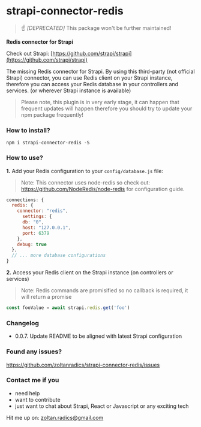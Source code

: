 # strapi-connector-redis

> ☝️ _[DEPRECATED]_ This package won't be further maintained!

**Redis connector for Strapi**

Check out Strapi: [https://github.com/strapi/strapi](https://github.com/strapi/strapi)

The missing Redis connector for Strapi. By using this third-party (not official Strapi) connector, you can use Redis client on your Strapi instance, therefore you can access your Redis database in your controllers and services. (or wherever Strapi instance is available)

> Please note, this plugin is in very early stage, it can happen that frequent updates will happen therefore you should try to update your npm package frequently!

### How to install?

```
npm i strapi-connector-redis -S
```

### How to use?

**1.** Add your Redis configuration to your `config/database.js` file:

> Note: This connector uses node-redis so check out: https://github.com/NodeRedis/node-redis for configuration guide.

```javascript
connections: {
  redis: {
    connector: "redis",
      settings: {
      db: "0",
      host: "127.0.0.1",
      port: 6379
    },
    debug: true
  },
  // ... more database configurations
}
```

**2.** Access your Redis client on the Strapi instance (on controllers or services)

> Note: Redis commands are promisified so no callback is required, it will return a promise

```javascript
const fooValue = await strapi.redis.get('foo')
```

### Changelog

- 0.0.7. Update README to be aligned with latest Strapi configuration

### Found any issues?

https://github.com/zoltanradics/strapi-connector-redis/issues

### Contact me if you

- need help
- want to contribute
- just want to chat about Strapi, React or Javascript or any exciting tech

Hit me up on: zoltan.radics@gmail.com
